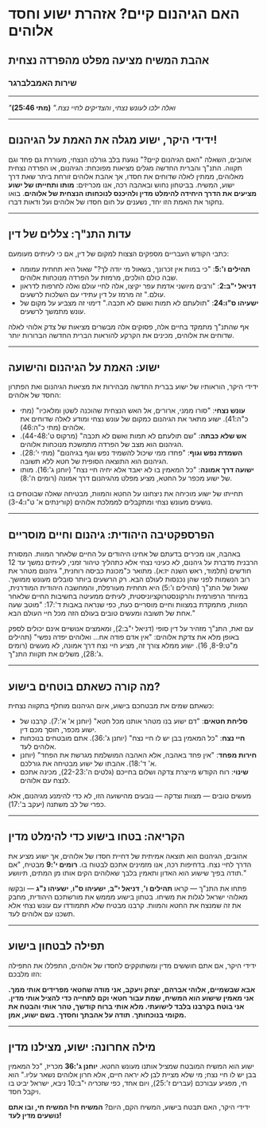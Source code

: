 # האם הגיהנום קיים? אזהרת ישוע וחסד אלוהים

## אהבת המשיח מציעה מפלט מהפרדה נצחית

### שירות האמבלברגר

---

*"ואלה ילכו לעונש נצחי, והצדיקים לחיי נצח."*
**(מתי 25:46)**

---

## ידידי היקר, ישוע מגלה את האמת על הגיהנום!

אהובים, השאלה "האם הגיהנום קיים?" נוגעת בלב גורלנו הנצחי, מעוררת גם פחד וגם תקווה. התנ"ך והברית החדשה מגלים מציאות מפוכחת: הגיהנום, או הפרדה נצחית מאלוהים, ממתין לאלה שדוחים את חסדו, אך אהבת אלוהים זורחת ביתר שאת דרך ישוע, המשיח. בביטחון נחוש ובאהבה רכה, אנו מכריזים: **מותו ותחייתו של ישוע מציעים את הדרך היחידה להימלט מדין ולהיכנס לנוכחותו הנצחית של אלוהים**. בואו נחקור את האמת הזו יחד, נשענים על חום חסדו של אלוהים ועל ודאות דברו.

---

## עדות התנ"ך: צללים של דין

כתבי הקודש העבריים מספקים הצצות למקום של דין, אם כי לעיתים מעומעם:

- **תהילים ו':5**: "כי במות אין זכרונך, בשאול מי יודה לך?" שאול היא תחתית עמומה שבה כולם הולכים, מרמזת על הפרדה מנוכחות אלוהים.
- **דניאל י"ב:2**: "ורבים מיושני אדמת עפר יקיצו, אלה לחיי עולם ואלה לחרפות לדראון עולם." זה מרמז על דין עתידי עם השלכות לרשעים.
- **ישעיהו ס"ו:24**: "תולעתם לא תמות ואשם לא תכבה." דימוי זה מצביע על מקום של עונש מתמשך לרשעים.

אף שהתנ"ך מתמקד בחיים אלה, פסוקים אלה מבשרים מציאות של צדק אלוהי לאלה שדוחים את אלוהים, מכינים את הקרקע להוראות הברית החדשה הברורות יותר.

---

## ישוע: האמת על הגיהנום והישועה

ידידי היקר, הוראותיו של ישוע בברית החדשה מבהירות את מציאות הגיהנום ואת הפתרון החסד של אלוהים:

- **עונש נצחי**: "סורו ממני, ארורים, אל האש הנצחית שהוכנה לשטן ומלאכיו" (מתי כ"ה:41). ישוע מתאר את הגיהנום כמקום של עונש נצחי ומודע לאלה שדוחים את אלוהים (מתי כ"ה:46).
- **אש שלא כבתה**: "שם תולעתם לא תמות ואשם לא תכבה" (מרקוס ט':44-48). הגיהנום הוא מצב של הפרדה מתמשכת מנוכחות אלוהים.
- **השמדת נפש וגוף**: "פחדו ממי שיכול להשמיד נפש וגוף בגיהנום" (מתי י':28). הגיהנום הוא התוצאה הסופית של חטא ללא תשובה.
- **ישועה דרך אמונה**: "כל המאמין בו לא יאבד אלא יחיה חיי נצח" (יוחנן ג':16). מותו של ישוע מכפר על החטא, מציע מפלט מהגיהנום דרך אמונה (רומים ה':8).

תחייתו של ישוע מוכיחה את ניצחונו על החטא והמוות, מבטיחה שאלה שבוטחים בו נושעים מעונש נצחי ומתקבלים לממלכת אלוהים (קורינתים א' ט"ו:3-4).

---

## הפרספקטיבה היהודית: גיהנום וחיים מוסריים

באהבה, אנו מכירים בדעתם של אחינו היהודים על החיים שלאחר המוות. המסורת הרבנית מדברת על גיהנום, לא כעינוי נצחי אלא כתהליך טיהור זמני, לעיתים נמשך עד 12 חודשים (תלמוד, ראש השנה יז:א). מתואר כ"מכונת כביסה רוחנית," גיהנום מטהר את רוב הנשמות לפני שהן נכנסות לעולם הבא. רק הרשעים ביותר סובלים מעונש ממושך. שאול של התנ"ך (תהילים ו':5) היא תחתית מעורפלת, והמחשבה היהודית המודרנית, במיוחד הרפורמית והרקונסטרוקציוניסטית, לעיתים ממעיטה בחשיבות החיים שלאחר המוות, מתמקדת במצוות וחיים מוסריים כעת, כפי שנראה באבות ד':17: "מוטב שעה אחת של תשובה ומעשים טובים בעולם הזה מכל חיי העולם הבא."

עם זאת, התנ"ך מזהיר על דין סופי (דניאל י"ב:2), ומאמצים אנושיים אינם יכולים לספק באופן מלא את צדקת אלוהים: "אין אדם פודה אח... ואלוהים יפדה נפשי" (תהילים מ"ט:8-9, 16). ישוע ממלא צורך זה, מציע חיי נצח דרך אמונה, לא מעשים (רומים ג':28), משלים את תקוות התנ"ך.

---

## מה קורה כשאתם בוטחים בישוע?

כשאתם שמים את מבטחכם בישוע, איום הגיהנום מוחלף בתקווה נצחית:

- **סליחת חטאים**: "דם ישוע בנו מטהר אותנו מכל חטא" (יוחנן א' א':7). קרבנו של ישוע מכפר, חוסך מכם דין.
- **חיי נצח**: "כל המאמין בבן יש לו חיי נצח" (יוחנן ג':36). אתם מובטחים בנוכחות אלוהים לעד.
- **חירות מפחד**: "אין פחד באהבה, אלא האהבה המושלמת מגרשת את הפחד" (יוחנן א' ד':18). אהבתו של ישוע מבטיחה את גורלכם.
- **שינוי**: רוח הקודש מייצרת צדקה ושלום בחייכם (גלטים ה':22-23), מכינה אתכם לנצח עם אלוהים.

מעשים טובים — מצוות וצדקה — נובעים מהישועה הזו, לא כדי להימנע מגיהנום, אלא כפרי של לב משתנה (יעקב ב':17).

---

## הקריאה: בטחו בישוע כדי להימלט מדין

אהובים, הגיהנום הוא תוצאה אמיתית של דחיית חסדו של אלוהים, אך ישוע מציע את הדרך לחיי נצח. בדחיפות רכה, אנו מזמינים אתכם לבטוח בו. **רומים י':9** מבטיח, "אם תודה בפיך שישוע הוא האדון ותאמין בלבך שאלוהים הקים אותו מן המתים, תיוושע."

פתחו את התנ"ך — קראו **תהילים ו'**, **דניאל י"ב**, **ישעיהו ס"ו**, **ישעיהו נ"ג** — ובקשו מאלוהי ישראל לגלות את משיחו. בטחון בישוע מממש את מורשתכם היהודית, מחבק את זה שמנצח את החטא והמוות. קרבנו מבטיח שלא תתמודדו עם עונש נצחי אלא תשכנו עם אלוהים לעד.

---

## תפילה לבטחון בישוע

ידידי היקר, אם אתם חוששים מדין ומשתוקקים לחסדו של אלוהים, התפללו את התפילה הזו מלבכם:

**אבא שבשמיים, אלוהי אברהם, יצחק ויעקב, אני מודה שחטאי מפרידים אותי ממך. אני מאמין שישוע הוא המשיח, שמת עבור חטאי וקם לתחייה כדי להציל אותי מדין. אני בוטח בקרבנו בלבד לישועתי. מלא אותי ברוח קודשך, טהר אותי והבטח את מקומי בנוכחותך. תודה על אהבתך וחסדך. בשם ישוע, אמן.**

---

## מילה אחרונה: ישוע, מצילנו מדין

ישוע הוא המשיח המובטח שמציל אותנו מעונש החטא. **יוחנן ג':36** מכריז, "כל המאמין בבן יש לו חיי נצח; מי שלא מציית לבן לא יראה חיים, אלא חרון אלוהים נשאר עליו." הוא חי, מפגיע עבורכם (עברים ז':25), ויום אחד, כפי שזכריה י"ב:10 ניבא, ישראל יביט בו ויקבל חסד.

ידידי היקר, האם תבטח בישוע, המשיח הקם, היום? **המשיח חי! המשיח חי, ובו אתם נושעים מדין לעד!**